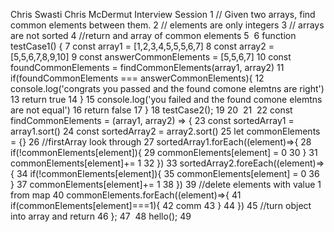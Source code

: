 
Chris
Swasti
Chris McDermut Interview
Session
1
// Given two arrays, find common elements between them.
2
// elements are only integers
3
// arrays are not sorted
4
//return and array of common elements
5
​
6
function testCase1() {
7
  const array1 = [1,2,3,4,5,5,5,6,7]
8
  const array2 = [5,5,6,7,8,9,10]
9
  const answerCommonElements = [5,5,6,7]
10
  const foundCommonElements = findCommonElements(array1, array2)
11
  if(foundCommonElements === answerCommonElements){
12
    console.log('congrats you passed and the found comone elemtns are right')
13
    return true
14
  }
15
     console.log('you failed and the found comone elemtns are not equal')
16
    return false
17
}
18
testCase2();
19
​
20
​
21
​
22
const findCommonElements = (array1, array2) => {
23
  const sortedArray1 = array1.sort()
24
   const sortedArray2 = array2.sort()
25
   let commonElements = {}
26
  //firstArray look through
27
  sortedArray1.forEach((element)=>{
28
    if(!commonElements[element]){
29
      commonElements[element] = 0
30
    }
31
      commonElements[element]+= 1
32
  })
33
  sortedArray2.foreEach((element)=>{
34
    if(!commonElements[element]){
35
      commonElements[element] = 0
36
    }
37
      commonElements[element]+= 1
38
  })
39
  //delete elements with value 1 from map
40
  commonElements.forEach((element)=>{
41
    if(commonElements[element]===1){
42
      comm
43
    }
44
  })
45
  //turn object into array and return
46
};
47
​
48
hello();
49
​
